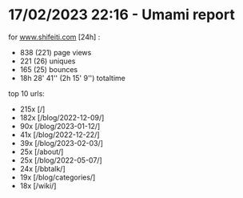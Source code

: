 # 17/02/2023 22:16 - Umami report
for www.shifeiti.com [24h] :

 - 838 (221) page views
 - 221 (26) uniques
 - 165 (25) bounces
 - 18h 28' 41'' (2h 15' 9'') totaltime


top 10 urls:
 - 215x [/]
 - 182x [/blog/2022-12-09/]
 - 90x [/blog/2023-01-12/]
 - 41x [/blog/2022-12-22/]
 - 39x [/blog/2023-02-03/]
 - 25x [/about/]
 - 25x [/blog/2022-05-07/]
 - 24x [/bbtalk/]
 - 19x [/blog/categories/]
 - 18x [/wiki/]


